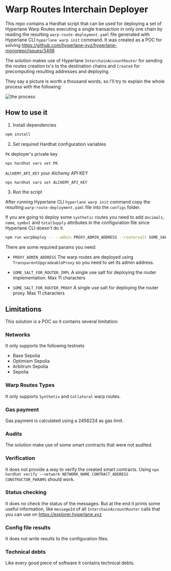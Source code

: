 # Warp Routes Interchain Deployer

This repo contains a Hardhat script that can be used for deploying a set of Hyperlane Warp Routes executing a single
transaction in only one chain by reading the resulting `warp-route-deployment.yaml` file generated with Hyperlane CLI
`hyperlane warp init` command. It was created as a POC for solving
https://github.com/hyperlane-xyz/hyperlane-monorepo/issues/3498

The solution makes use of Hyperlane `InterchainAccountRouter` for sending the routes creation tx's to the destination
chains and `CreateX` for precomputing resulting addresses and deploying.

They say a picture is worth a thousand words, so I'll try to explain the whole process with the following:

![the process](/imgs/interchain-warp-deploy.png)

## How to use it

1.   Install dependencies

```bash
npm install
```

2.   Set required Hardhat configuration variables

`PK` deployer's private key

```bash
npx hardhat vars set PK
```

`ALCHEMY_API_KEY` your Alchemy API KEY

```bash
npx hardhat vars set ALCHEMY_API_KEY
```

3.   Run the script

After running Hyperlane CLI `hyperlane warp init` command copy the resulting `warp-route-deployment.yaml` file into the `configs` folder.

If you are going to deploy some `synthetic` routes you need to add `decimals`, `name`, `symbol` and `totalSupply` attributes in the configuration file since Hyperlane CLI doesn't do it.

```bash
npm run warpDeploy -- --admin PROXY_ADMIN_ADDRESS --routersalt SOME_SALT_FOR_ROUTER_IMPL --proxysalt SOME_SALT_FOR_ROUTER_PROXY
```


There are some required params you need:

- `PROXY_ADMIN_ADDRESS` The warp routes are deployed using `TransparentUpgradeableProxy` so you need to set its admin
    address.

- `SOME_SALT_FOR_ROUTER_IMPL` A single use salt for deploying the router implementation. Max 11 characters

- `SOME_SALT_FOR_ROUTER_PROXY` A single use salt for deploying the router proxy. Max 11 characters

## Limitations

This solution is a POC so it contains several limitation:

### Networks

It only supports the following testnets

-   Base Sepolia
-   Optimism Sepolia
-   Arbitrum Sepolia
-   Sepolia

### Warp Routes Types

It only supports `Synthetix` and `Collateral` warp routes.

### Gas payment

Gas payment is calculated using a 2456224 as gas limit.

### Audits

The solution make use of some smart contracts that were not audited.

### Verification

It does not provide a way to verify the created smart contracts. Using
`npx hardhat verify --network NETWORK_NAME CONTRACT_ADDRESS CONSTRUCTOR_PARAMS` should work.

### Status checking

It does no check the status of the messages. But at the end it prints some useful information, like `messageId` of all
`InterchainAccountRouter` calls that you can use on https://explorer.hyperlane.xyz

### Config file results

It does not write results to the configuration files.

### Technical debts

Like every good piece of software it contains technical debts.

